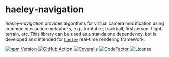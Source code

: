 # haeley-navigation

*haeley-navigation* provides algorithms for virtual camera modification using common interaction metaphors, e.g., turntable, trackball, firstperson, flight, terrain, etc.
This library can be used as a standalone dependency, but is developed and intended for [`haeley`](https://github.com/halb3/haeley) real-time rendering framework.

[![npm Version](https://img.shields.io/npm/v/haeley-navigation.svg)](https://www.npmjs.com/package/haeley-navigation)
[![GitHub Action](https://img.shields.io/github/workflow/status/halb3/haeley-navigation/test.svg)](https://github.com/halb3/haeley-navigation/actions)
[![Coveralls](https://img.shields.io/coveralls/github/halb3/haeley-navigation.svg?logo=coveralls)](https://coveralls.io/github/halb3/haeley-navigation/)
[![CodeFactor](https://img.shields.io/codefactor/grade/github/halb3/haeley-navigation/main.svg?logo=codefactor)](https://www.codefactor.io/repository/github/halb3/haeley-navigation/)
![License](https://img.shields.io/github/license/halb3/haeley-navigation.svg?logo=coveralls)
